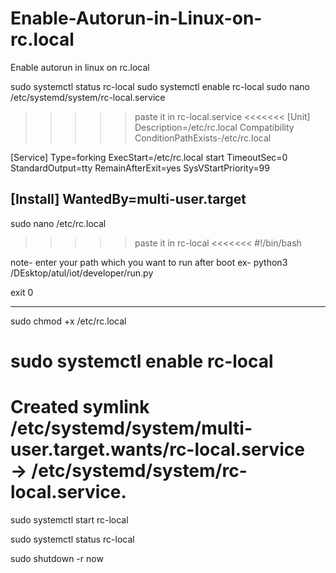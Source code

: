 # Enable-Autorun-in-Linux-on-rc.local
Enable autorun in linux on rc.local


sudo systemctl status rc-local
sudo systemctl enable rc-local
sudo nano /etc/systemd/system/rc-local.service
>>>>> paste it in rc-local.service <<<<<<<
[Unit]
Description=/etc/rc.local Compatibility
ConditionPathExists-/etc/rc.local

[Service]
Type=forking
ExecStart=/etc/rc.local start
TimeoutSec=0
StandardOutput=tty
RemainAfterExit=yes
SysVStartPriority=99

[Install]
WantedBy=multi-user.target 
--------------------------------------------------
sudo nano /etc/rc.local
>>>>> paste it in rc-local <<<<<<<
#!/bin/bash

note- enter your path which you want to run after boot
ex- python3 /DEsktop/atul/iot/developer/run.py

exit 0

--------------------------------------------------
sudo chmod +x /etc/rc.local

sudo systemctl enable rc-local
====================================================================================================================
Created symlink /etc/systemd/system/multi-user.target.wants/rc-local.service → /etc/systemd/system/rc-local.service.
====================================================================================================================

sudo systemctl start rc-local

sudo systemctl status rc-local

sudo shutdown -r now
